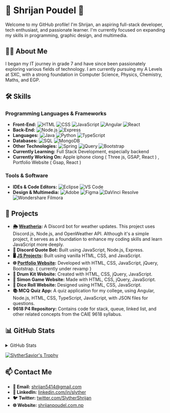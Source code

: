 # 🌟 Shrijan Poudel 🌟

Welcome to my GitHub profile! I'm Shrijan, an aspiring full-stack developer, tech enthusiast, and passionate learner. I'm currently focused on expanding my skills in programming, graphic design, and multimedia.

## 👨‍💻 About Me

I began my IT journey in grade 7 and have since been passionately exploring various fields of technology. I am currently pursuing my A Levels at SXC, with a strong foundation in Computer Science, Physics, Chemistry, Maths, and EGP.

## 🛠️ Skills

### Programming Languages & Frameworks
- **Front-End:** ![HTML](https://img.shields.io/badge/-HTML-E34F26?style=flat-square&logo=html5&logoColor=white) ![CSS](https://img.shields.io/badge/-CSS-1572B6?style=flat-square&logo=css3&logoColor=white) ![JavaScript](https://img.shields.io/badge/-JavaScript-F7DF1E?style=flat-square&logo=javascript&logoColor=black) ![Angular](https://img.shields.io/badge/-Angular-DD0031?style=flat-square&logo=angular&logoColor=white) ![React](https://img.shields.io/badge/-React-61DAFB?style=flat-square&logo=react&logoColor=black)
- **Back-End:** ![Node.js](https://img.shields.io/badge/-Node.js-339933?style=flat-square&logo=node.js&logoColor=white) ![Express](https://img.shields.io/badge/-Express-000000?style=flat-square&logo=express&logoColor=white)
- **Languages:** ![Java](https://img.shields.io/badge/-Java-007396?style=flat-square&logo=java&logoColor=white) ![Python](https://img.shields.io/badge/-Python-3776AB?style=flat-square&logo=python&logoColor=white) ![TypeScript](https://img.shields.io/badge/-TypeScript-3178C6?style=flat-square&logo=typescript&logoColor=white)
- **Databases:** ![SQL](https://img.shields.io/badge/-SQL-4479A1?style=flat-square&logo=mysql&logoColor=white) ![MongoDB](https://img.shields.io/badge/-MongoDB-47A248?style=flat-square&logo=mongodb&logoColor=white)
- **Other Technologies:** ![Spring](https://img.shields.io/badge/-Spring-6DB33F?style=flat-square&logo=spring&logoColor=white) ![jQuery](https://img.shields.io/badge/-jQuery-0769AD?style=flat-square&logo=jquery&logoColor=white) ![Bootstrap](https://img.shields.io/badge/-Bootstrap-563D7C?style=flat-square&logo=bootstrap&logoColor=white)
- **Currently Learning:** Full Stack Development, especially backend
- **Currently Working On:** Apple iphone clong ( Three js, GSAP, React ) , Portfolio Website ( Gsap, React ) 

### Tools & Software
- **IDEs & Code Editors:** ![Eclipse](https://img.shields.io/badge/-Eclipse-2C2255?style=flat-square&logo=eclipse&logoColor=white) ![VS Code](https://img.shields.io/badge/-VS%20Code-007ACC?style=flat-square&logo=visual-studio-code&logoColor=white)
- **Design & Multimedia:** ![Adobe](https://img.shields.io/badge/-Adobe%20Creative%20Suite-FF0000?style=flat-square&logo=adobe&logoColor=white) ![Figma](https://img.shields.io/badge/-Figma-F24E1E?style=flat-square&logo=figma&logoColor=white) ![DaVinci Resolve](https://img.shields.io/badge/-DaVinci%20Resolve-1DA1F2?style=flat-square&logo=davinci-resolve&logoColor=white) ![Wondershare Filmora](https://img.shields.io/badge/-Wondershare%20Filmora-0078D7?style=flat-square&logo=wondershare-filmora&logoColor=white)

## 🚀 Projects

- **🌦️ [Weatheria](https://github.com/SlytherSavior/Weatheria-):** A Discord bot for weather updates. This project uses Discord.js, Node.js, and OpenWeather API. Although it's a simple project, it serves as a foundation to enhance my coding skills and learn JavaScript more deeply.
- **🤖 Discord Quote Bot:** Built using JavaScript, Node.js, Express.
- **🖥️ [JS Projects](https://github.com/SlytherSavior/JS-Projects):** Built using vanilla HTML, CSS, and JavaScript.
- **🌐 [Portfolio Website](https://shrijanpoudel.com.np):** Developed with HTML, CSS, JavaScript, jQuery, Bootstrap. { currently under revamp } 
- **🥁 Drum Kit Website:** Created with HTML, CSS, jQuery, JavaScript.
- **🧩 Simon Game Website:** Made with HTML, CSS, jQuery, JavaScript.
- **🎲 Dice Roll Website:** Designed using HTML, CSS, JavaScript.
- **📚 MCQ Quiz App:** A quiz application for my college, using Angular, Node.js, HTML, CSS, TypeScript, JavaScript, with JSON files for questions.
- **9618 P4 Repository:** Contains code for stack, queue, linked list, and other related concepts from the CAIE 9618 syllabus.

## 📊 GitHub Stats

<details>
  <summary>GitHub Stats</summary>
  <img src="https://github-readme-stats.vercel.app/api?username=SlytherSavior&theme=vue-dark&show_icons=true&hide_border=true&count_private=true" alt="SlytherSavior's Stats">
  <img src="https://github-readme-streak-stats.herokuapp.com/?user=SlytherSavior&theme=vue-dark&hide_border=true" alt="SlytherSavior's Streak">
  <img src="https://github-readme-stats.vercel.app/api/top-langs/?username=SlytherSavior&theme=vue-dark&show_icons=true&hide_border=true&layout=compact" alt="SlytherSavior's Top Languages">
  <br>
</details>

<a href="https://github.com/ryo-ma/github-profile-trophy"><img src="https://github-profile-trophy.vercel.app/?username=SlytherSavior&theme=onedark" alt="SlytherSavior's Trophy"></a>

## 📫 Contact Me

- **📧 Email:** shrijan5414@gmail.com
- **🔗 LinkedIn:** [linkedin.com/in/slyther](https://linkedin.com/in/slyther)
- **🐦 Twitter:** [twitter.com/SlytherShrijan](https://x.com/SlytherShrijan)
- **🌐 Website:** [shrijanpoudel.com.np](https://www.shrijanpoudel.com.np)
